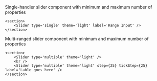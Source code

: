 Single-handler slider component with minimum and maximum number of properties

```
<section>
    <Slider type='single' theme='light' label='Range Input' />
</section>
```

Multi-ranged slider component with minimum and maximum number of properties

```
<section>
    <Slider type='multiple' theme='light' />
    <br />
    <Slider type='multiple' theme='light' step={25} tickStep={25} label='Lable goes here' />
</section>
```
